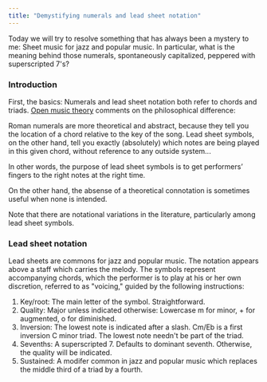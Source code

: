 ```yaml
---
title: "Demystifying numerals and lead sheet notation"
---
```


Today we will try to resolve something that has always been a mystery to me: Sheet music for jazz and popular music. In particular, what is the meaning behind those numerals, spontaneously capitalized, peppered with superscripted 7's?

### Introduction

First, the basics: Numerals and lead sheet notation both refer to chords and triads. [Open music theory](https://viva.pressbooks.pub/openmusictheory/chapter/lead-sheet-symbols/) comments on the philosophical difference:

<div class="media">
<p>Roman numerals are more theoretical and abstract, because they tell you the location of a chord relative to the key of the song. Lead sheet symbols, on the other hand, tell you exactly (absolutely) which notes are being played in this given chord, without reference to any outside system...</p>
  
<p>In other words, the purpose of lead sheet symbols is to get performers’ fingers to the right notes at the right time.</p>
</div>

On the other hand, the absense of a theoretical connotation is sometimes useful when none is intended.

Note that there are notational variations in the literature, particularly among lead sheet symbols.

### Lead sheet notation

Lead sheets are commons for jazz and popular music. The notation appears above a staff which carries the melody. The symbols represent accompanying chords, which the performer is to play at his or her own discretion, referred to as "voicing," guided by the following instructions:

1. Key/root: The main letter of the symbol. Straightforward.
2. Quality: Major unless indicated otherwise: Lowercase m for minor, + for augmented, o for diminished.
3. Inversion: The lowest note is indicated after a slash. Cm/Eb is a first inversion C minor triad. The lowest note needn't be part of the triad.
4. Sevenths: A superscripted 7. Defaults to dominant seventh. Otherwise, the quality will be indicated.
5. Sustained: A modifer common in jazz and popular music which replaces the middle third of a triad by a fourth.

<div id="score"><div>
<script>
makeInteractive("score", `
X:1
L:1/4
K:C
Q:1/4=60
"D7"[D^FAc]| "D7/F#"[d^FAc]| "D7/A"[d^fAc]| "D7/C"[D^FAC]|
w:root~position first~inversion second~inversion third~inversion
w:7~(7/5/3) 6/5~(6/5/3) 4/3~(6/4/3) 4/2~(6/4/2)
`);
</script>
